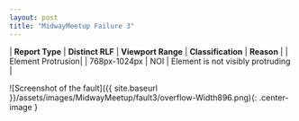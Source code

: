 ```yaml
---
layout: post
title: "MidwayMeetup Failure 3"
---
```

| **Report Type** | **Distinct RLF** | **Viewport Range** | **Classification** | **Reason** |
| Element Protrusion|  | 768px-1024px | NOI | Element is not visibly protruding | 

![Screenshot of the fault]({{ site.baseurl }}/assets/images/MidwayMeetup/fault3/overflow-Width896.png){: .center-image }